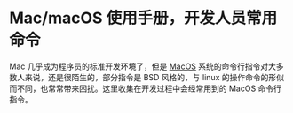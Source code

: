 # Mac/macOS 使用手册，开发人员常用命令

Mac 几乎成为程序员的标准开发环境了，但是 [MacOS][1] 系统的命令行指令对大多数人来说，还是很陌生的，部分指令是 BSD 风格的，与 linux 的操作命令的形似而不同，也常常带来困扰。这里收集在开发过程中会经常用到的 MacOS 命令行指令。

[1]: https://en.wikipedia.org/wiki/MacOS "MacOS"
